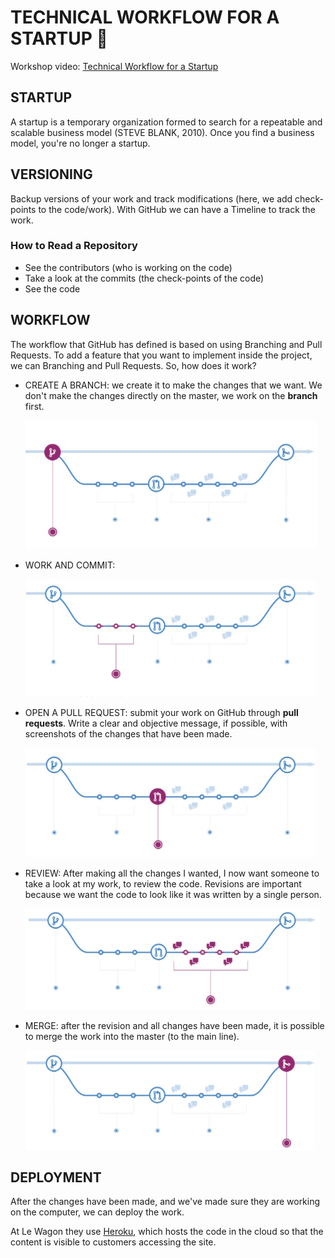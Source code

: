 # TECHNICAL WORKFLOW FOR A STARTUP :briefcase:

Workshop video: [Technical Workflow for a Startup](https://www.youtube.com/watch?v=iZkP9rcEJEM&t=12s)

<h2> <a name = "startup"></a>STARTUP</h2>

A startup is a temporary organization formed to search for a repeatable and scalable business model (STEVE BLANK, 2010). Once you find a business model, you're no longer a startup.

<h2> <a name = "versioning"></a>VERSIONING</h2>

Backup versions of your work and track modifications (here, we add check-points to the code/work). With GitHub we can have a Timeline to track the work. 

### How to Read a Repository

- See the contributors (who is working on the code)
- Take a look at the commits (the check-points of the code)
- See the code

<h2> <a name = "workflow"></a>WORKFLOW</h2>

The workflow that GitHub has defined is based on using Branching and Pull Requests. To add a feature that you want to implement inside the project, we can Branching and Pull Requests. So, how does it work? 

- CREATE A BRANCH: we create it to make the changes that we want. We don't make the changes directly on the master, we work on the **branch** first.

  ![](images/workflow-create-a-branch.png)

- WORK AND COMMIT:

  ![](images/workflow-work-and-commit.png)

- OPEN A PULL REQUEST: submit your work on GitHub through **pull requests**. Write a clear and objective message, if possible, with screenshots of the changes that have been made.

  ![](images/workflow-pull-request.png)

- REVIEW: After making all the changes I wanted, I now want someone to take a look at my work, to review the code. Revisions are important because we want the code to look like it was written by a single person.

  ![](images/workflow-review.png)

- MERGE: after the revision and all changes have been made, it is possible to merge the work into the master (to the main line).

  ![](images/workflow-merge.png)

<h2> <a name = "deployment"></a>DEPLOYMENT</h2>

After the changes have been made, and we've made sure they are working on the computer, we can deploy the work. 

At Le Wagon they use [Heroku](https://www.heroku.com/), which hosts the code in the cloud so that the content is visible to customers accessing the site.

